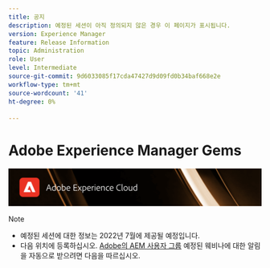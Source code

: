 ```yaml
---
title: 공지
description: 예정된 세션이 아직 정의되지 않은 경우 이 페이지가 표시됩니다.
version: Experience Manager
feature: Release Information
topic: Administration
role: User
level: Intermediate
source-git-commit: 9d6033085f17cda47427d9d09fd0b34baf668e2e
workflow-type: tm+mt
source-wordcount: '41'
ht-degree: 0%

---
```


# Adobe Experience Manager Gems

![](/help/assets/ADX_Gems.png)

>[!NOTE]
>
>* 예정된 세션에 대한 정보는 2022년 7월에 제공될 예정입니다.
>* 다음 위치에 등록하십시오. [Adobe의 AEM 사용자 그룹](https://aem-augs.adobe.com/) 예정된 웨비나에 대한 알림을 자동으로 받으려면 다음을 따르십시오.